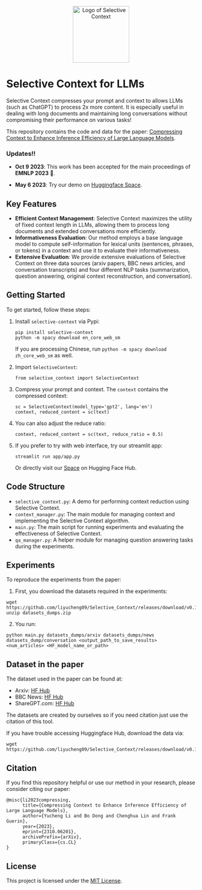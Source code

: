 <p align="center">
    <img src="https://github.com/liyucheng09/Selective_Context/blob/main/results/sc.png" alt="Logo of Selective Context" width="auto" height="150" />
</p>

# Selective Context for LLMs

Selective Context compresses your prompt and context to allows LLMs (such as ChatGPT) to process 2x more content. It is especially useful in dealing with long documents and maintaining long conversations without compromising their performance on various tasks!

This repository contains the code and data for the paper: [Compressing Context to Enhance Inference Efficiency of Large Language Models](https://arxiv.org/abs/2310.06201).



### Updates!!

- **Oct 9 2023**: This work has been accepted for the main proceedings of **EMNLP 2023** :partying_face:.

- **May 6 2023**: Try our demo on [Huggingface Space](https://huggingface.co/spaces/liyucheng/selective_context).

## Key Features

- **Efficient Context Management**: Selective Context maximizes the utility of fixed context length in LLMs, allowing them to process long documents and extended conversations more efficiently.
- **Informativeness Evaluation**: Our method employs a base language model to compute self-information for lexical units (sentences, phrases, or tokens) in a context and use it to evaluate their informativeness.
- **Extensive Evaluation**: We provide extensive evaluations of Selective Context on three data sources (arxiv papers, BBC news articles, and conversation transcripts) and four different NLP tasks (summarization, question answering, original context reconstruction, and conversation).

## Getting Started

To get started, follow these steps:

1. Install `selective-context` via Pypi:
   ```
   pip install selective-context
   python -m spacy download en_core_web_sm
   ```
   If you are processing Chinese, run `python -m spacy download zh_core_web_sm` as well.

2. Import `SelectiveContext`:
   ```
   from selective_context import SelectiveContext
   ```

3. Compress your prompt and context. The `context` contains the compressed context:
   ```
   sc = SelectiveContext(model_type='gpt2', lang='en')
   context, reduced_content = sc(text)
   ```

4. You can also adjust the reduce ratio:
   ```
   context, reduced_content = sc(text, reduce_ratio = 0.5)
   ```

5. If you prefer to try with web interface, try our streamlit app:
   ```
   streamlit run app/app.py
   ```
   Or directly visit our [Space](https://huggingface.co/spaces/liyucheng/selective_context) on Hugging Face Hub.

## Code Structure

- `selective_context.py`: A demo for performing context reduction using Selective Context.
- `context_manager.py`: The main module for managing context and implementing the Selective Context algorithm.
- `main.py`: The main script for running experiments and evaluating the effectiveness of Selective Context.
- `qa_manager.py`: A helper module for managing question answering tasks during the experiments.

## Experiments

To reproduce the experiments from the paper:

1. First, you download the datasets required in the experiments:
```
wget https://github.com/liyucheng09/Selective_Context/releases/download/v0.1.0rc1/datasets_dumps.zip
unzip datasets_dumps.zip
```
2. You run:
```
python main.py datasets_dumps/arxiv datasets_dumps/news datasets_dump/conversation <output_path_to_save_results> <num_articles> <HF_model_name_or_path>
```

## Dataset in the paper

The dataset used in the paper can be found at:

- Arxiv: [HF Hub](https://huggingface.co/datasets/liyucheng/arxiv-march-2023)
- BBC News: [HF Hub](https://huggingface.co/datasets/liyucheng/bbc_new_2303)
- ShareGPT.com: [HF Hub](https://huggingface.co/datasets/liyucheng/sharegpt-500)

The datasets are created by ourselves so if you need citation just use the citation of this tool.

If you have trouble accessing Huggingface Hub, download the data via:
```
wget https://github.com/liyucheng09/Selective_Context/releases/download/v0.1.0rc1/data_dumps.zip
```

## Citation

If you find this repository helpful or use our method in your research, please consider citing our paper:

```
@misc{li2023compressing,
      title={Compressing Context to Enhance Inference Efficiency of Large Language Models}, 
      author={Yucheng Li and Bo Dong and Chenghua Lin and Frank Guerin},
      year={2023},
      eprint={2310.06201},
      archivePrefix={arXiv},
      primaryClass={cs.CL}
}
```

## License

This project is licensed under the [MIT License](LICENSE).

